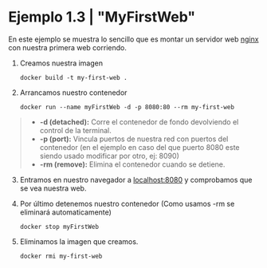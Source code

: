 [nginxWeb]: https://www.nginx.com/
[localhost:8080]: http://localhost:8080
# Ejemplo 1.3 | "MyFirstWeb"
En este ejemplo se muestra lo sencillo que es montar un servidor web [nginx][nginxWeb] con nuestra primera web corriendo.

1. Creamos nuestra imagen
   
   `docker build -t my-first-web .`

2. Arrancamos nuestro contenedor

   `docker run --name myFirstWeb -d -p 8080:80 --rm my-first-web`

>- **-d (detached):** Corre el contenedor de fondo devolviendo el control de la terminal.
>- **-p (port):** Vincula puertos de nuestra red con puertos del contenedor (en el ejemplo en caso del que puerto 8080 este siendo usado modificar por otro, ej: 8090)
>- **-rm (remove):** Elimina el contenedor cuando se detiene.

3. Entramos en nuestro navegador a [localhost:8080][localhost:8080] y comprobamos que se vea nuestra web.

4. Por último detenemos nuestro contenedor (Como usamos -rm se eliminará automaticamente)

   `docker stop myFirstWeb`

5. Eliminamos la imagen que creamos.

   `docker rmi my-first-web`